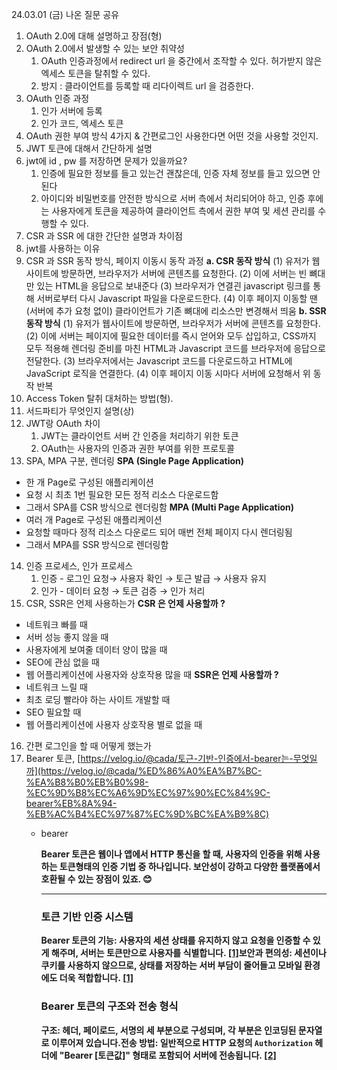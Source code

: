 24.03.01 (금) 나온 질문 공유

1. OAuth 2.0에 대해 설명하고 장점(형)
2. OAuth 2.0에서 발생할 수 있는 보안 취약성
    1. OAuth 인증과정에서 redirect url 을 중간에서 조작할 수 있다. 허가받지 않은 엑세스 토큰을 탈취할 수 있다.  
    2. 방지 : 클라이언트를 등록할 때 리다이렉트 url 을 검증한다.
3. OAuth 인증 과정
    1. 인가 서버에 등록
    2. 인가 코드, 엑세스 토큰
4. OAuth 권한 부여 방식 4가지 & 간편로그인 사용한다면 어떤 것을 사용할 것인지.
5. JWT 토큰에 대해서 간단하게 설명
6. jwt에 id , pw 를 저장하면 문제가 있을까요?
    1. 인증에 필요한 정보를 들고 있는건 괜찮은데, 인증 자체 정보를 들고 있으면 안된다
    2. 아이디와 비밀번호를 안전한 방식으로 서버 측에서 처리되어야 하고, 인증 후에는 사용자에게 토큰을 제공하여 클라이언트 측에서 권한 부여 및 세션 관리를 수행할 수 있다.
7. CSR 과 SSR 에 대한 간단한 설명과 차이점
8. jwt를 사용하는 이유
9. CSR 과 SSR 동작 방식, 페이지 이동시 동작 과정
**a. CSR 동작 방식** 
(1) 유저가 웹사이트에 방문하면, 브라우저가 서버에 콘텐츠를 요청한다.
(2) 이에 서버는 빈 뼈대만 있는 HTML을 응답으로 보내준다
(3) 브라우저가 연결괸 javascript 링크를 통해 서버로부터 다시 Javascript 파일을 다운로드한다.
(4) 이후 페이지 이동할 땐 (서버에 추가 요청 없이) 클라이언트가 기존 뼈대에 리소스만 변경해서 띄움
**b. SSR 동작 방식**
(1) 유저가 웹사이트에 방문하면, 브라우저가 서버에 콘텐츠를 요청한다.
(2) 이에 서버는 페이지에 필요한 데이터를 즉시 얻어와 모두 삽입하고, CSS까지 모두 적용해 렌더링 준비를 마친 HTML과 Javascript 코드를 브라우저에 응답으로 전달한다.
(3) 브라우저에서는 Javascript 코드를 다운로드하고 HTML에 JavaScript 로직을 연결한다.
(4) 이후 페이지 이동 시마다 서버에 요청해서 위 동작 반복
10. Access Token 탈취 대처하는 방법(형).
11. 서드파티가 무엇인지 설명(상)
12. JWT랑 OAuth 차이
    1. JWT는 클라이언트 서버 간 인증을 처리하기 위한 토큰
    2. OAuth는 사용자의 인증과 권한 부여를 위한 프로토콜
13. SPA,  MPA 구분,  렌더링
**SPA (Single Page Application)** 
- 한 개 Page로 구성된 애플리케이션
- 요청 시 최초 1번 필요한 모든 정적 리소스 다운로드함
 - 그래서 SPA를 CSR 방식으로 렌더링함
**MPA (Multi Page Application)**
- 여러 개 Page로 구성된 애플리케이션
- 요청할 때마다 정적 리소스 다운로드 되어 매번 전체 페이지 다시 렌더링됨
- 그래서 MPA를 SSR 방식으로 렌더링함
14. 인증 프로세스, 인가 프로세스
    1. 인증 - 로그인 요청→ 사용자 확인 → 토근 발급 → 사용자 유지
    2. 인가 - 데이터 요청 → 토큰 검증 → 인가 처리 
15. CSR, SSR은 언제 사용하는가
**CSR 은 언제 사용할까 ?** 
- 네트워크 빠를 때
- 서버 성능 좋지 않을 때
- 사용자에게 보여줄 데이터 양이 많을 때
- SEO에 관심 없을 때
- 웹 어플리케이션에 사용자와 상호작용 많을 때
**SSR은 언제 사용할까 ?**
- 네트워크 느릴 때
- 최초 로딩 빨라야 하는 사이트 개발할 때
- SEO 필요할 때
- 웹 어플리케이션에 사용자 상호작용 별로 없을 때
16. 간편 로그인을 할 때 어떻게 했는가
17. Bearer 토큰, [https://velog.io/@cada/토근-기반-인증에서-bearer는-무엇일까](https://velog.io/@cada/%ED%86%A0%EA%B7%BC-%EA%B8%B0%EB%B0%98-%EC%9D%B8%EC%A6%9D%EC%97%90%EC%84%9C-bearer%EB%8A%94-%EB%AC%B4%EC%97%87%EC%9D%BC%EA%B9%8C)
    - bearer
        
        **Bearer 토큰은 웹이나 앱에서 HTTP 통신을 할 때, 사용자의 인증을 위해 사용하는 토큰형태의 인증 기법 중 하나입니다. 보안성이 강하고 다양한 플랫폼에서 호환될 수 있는 장점이 있죠. 😊**
        
        ---
        
        ### **토큰 기반 인증 시스템**
        
        **Bearer 토큰의 기능: 사용자의 세션 상태를 유지하지 않고 요청을 인증할 수 있게 해주며, 서버는 토큰만으로 사용자를 식별합니다. [[1]](https://velog.io/@cada/%ED%86%A0%EA%B7%BC-%EA%B8%B0%EB%B0%98-%EC%9D%B8%EC%A6%9D%EC%97%90%EC%84%9C-bearer%EB%8A%94-%EB%AC%B4%EC%97%87%EC%9D%BC%EA%B9%8C)보안과 편의성: 세션이나 쿠키를 사용하지 않으므로, 상태를 저장하는 서버 부담이 줄어들고 모바일 환경에도 더욱 적합합니다. [[1]](https://velog.io/@cada/%ED%86%A0%EA%B7%BC-%EA%B8%B0%EB%B0%98-%EC%9D%B8%EC%A6%9D%EC%97%90%EC%84%9C-bearer%EB%8A%94-%EB%AC%B4%EC%97%87%EC%9D%BC%EA%B9%8C)**
        
        ### **Bearer 토큰의 구조와 전송 형식**
        
        **구조: 헤더, 페이로드, 서명의 세 부분으로 구성되며, 각 부분은 인코딩된 문자열로 이루어져 있습니다.전송 방법: 일반적으로 HTTP 요청의 `Authorization` 헤더에 "Bearer [토큰값]" 형태로 포함되어 서버에 전송됩니다. [[2]](https://overcome-the-limits.tistory.com/741)**